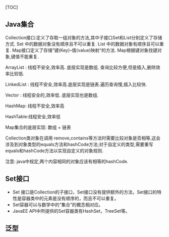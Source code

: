 [TOC]
## Java集合
Collection接口:定义了存取一组对象的方法,其中子接口Set和List分别定义了存储方式.
Set 中的数据对象没有顺序且不可以重复.
List 中的数据对象有顺序且可以重复.
Map接口定义了存储”键(Key)–值(value)映射“的方法. Map根据键对象找键对象,键值不能重复.

ArrayList : 线程不安全,效率高. 底层实现是数组. 查询比较方便,但是插入,删除效率比较低.

LinkedList : 线程不安全,效率高.底层实现是链表.遍历查询慢,插入比较快.

Vector : 线程安全的,效率低. 底层实现也是数组.

HashMap: 线程不安全,效率高

HashTable:线程安全,效率低

Map集合的底层实现: 数组 + 链表

Collection类对象在调用 remove,contains等方法时需要比较对象是否相等,这会涉及到对象类型的equals方法和hashCode方法;对于自定义的类型,需要重写equals和hashCode方法以实现自定义的对象规则.

注意: java中规定,两个内容相同的对象应该有相等的hashCode.


## Set接口
- Set 接口是Collection的子接口，Set接口没有提供额外的方法，Set接口的特性是容器类中的元素是没有顺序的，而且不可以重复。
- Set容器可以与数学中的“集合”的概念相对应。
- JavaEE API中所提供的Set容器类有HashSet，TreeSet等。

## 泛型